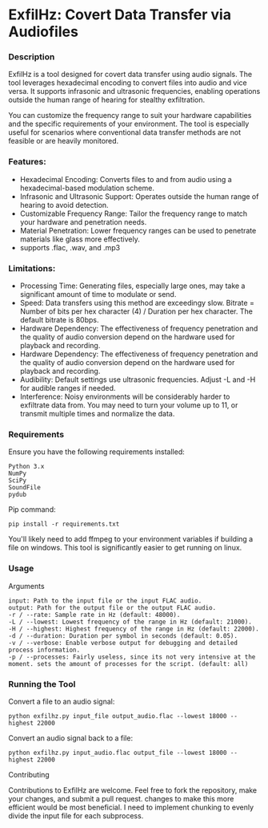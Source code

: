 # ExfilHz: Covert Data Transfer via Audiofiles
### Description

ExfilHz is a tool designed for covert data transfer using audio signals. The tool leverages hexadecimal encoding to convert files into audio and vice versa. It supports infrasonic and ultrasonic frequencies, enabling operations outside the human range of hearing for stealthy exfiltration.

You can customize the frequency range to suit your hardware capabilities and the specific requirements of your environment. The tool is especially useful for scenarios where conventional data transfer methods are not feasible or are heavily monitored.
### Features:

- Hexadecimal Encoding: Converts files to and from audio using a hexadecimal-based modulation scheme.
- Infrasonic and Ultrasonic Support: Operates outside the human range of hearing to avoid detection.
- Customizable Frequency Range: Tailor the frequency range to match your hardware and penetration needs.
- Material Penetration: Lower frequency ranges can be used to penetrate materials like glass more effectively.
- supports .flac, .wav, and .mp3
### Limitations:

- Processing Time: Generating files, especially large ones, may take a significant amount of time to modulate or send.
- Speed: Data transfers using this method are exceedingy slow. Bitrate = Number of bits per hex character (4) / Duration per hex character. The default bitrate is 80bps. 
- Hardware Dependency: The effectiveness of frequency penetration and the quality of audio conversion depend on the hardware used for playback and recording.
- Hardware Dependency: The effectiveness of frequency penetration and the quality of audio conversion depend on the hardware used for playback and recording.
- Audibility: Default settings use ultrasonic frequencies. Adjust -L and -H for audible ranges if needed.
- Interference: Noisy environments will be considerably harder to exfiltrate data from. You may need to turn your volume up to 11, or transmit multiple times and normalize the data. 
### Requirements

Ensure you have the following requirements installed:

    Python 3.x
    NumPy
    SciPy
    SoundFile
    pydub

Pip command:

    pip install -r requirements.txt

You'll likely need to add ffmpeg to your environment variables if building a file on windows. This tool is significantly easier to get running on linux.

### Usage
Arguments

    input: Path to the input file or the input FLAC audio.
    output: Path for the output file or the output FLAC audio.
    -r / --rate: Sample rate in Hz (default: 48000).
    -L / --lowest: Lowest frequency of the range in Hz (default: 21000).
    -H / --highest: Highest frequency of the range in Hz (default: 22000).
    -d / --duration: Duration per symbol in seconds (default: 0.05).
    -v / --verbose: Enable verbose output for debugging and detailed process information.
    -p / --processes: Fairly useless, since its not very intensive at the moment. sets the amount of processes for the script. (default: all)

### Running the Tool

Convert a file to an audio signal:

    python exfilhz.py input_file output_audio.flac --lowest 18000 --highest 22000

Convert an audio signal back to a file:

    python exfilhz.py input_audio.flac output_file --lowest 18000 --highest 22000

Contributing

Contributions to ExfilHz are welcome. Feel free to fork the repository, make your changes, and submit a pull request. changes to make this more efficient would be most beneficial. I need to implement chunking to evenly divide the input file for each subprocess.
